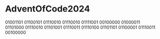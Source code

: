 # AdventOfCode2024
 01001101 01100101 01110010 01110010 01111001 00100000 01000011 01101000 01110010 01101001 01110011 01110100 01101101 01100001 01110011 00100000
